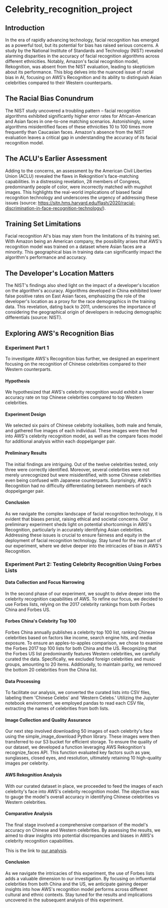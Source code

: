 # Celebrity_recognition_project

## Introduction
In the era of rapidly advancing technology, facial recognition has emerged as a powerful tool, but its potential for bias has raised serious concerns. A study by the National Institute of Standards and Technology (NIST) revealed alarming disparities in the accuracy of facial recognition algorithms across different ethnicities. Notably, Amazon's facial recognition model, Rekognition, was absent from the NIST evaluation, leading to skepticism about its performance. This blog delves into the nuanced issue of racial bias in AI, focusing on AWS's Recognition and its ability to distinguish Asian celebrities compared to their Western counterparts.

## The Racial Bias Conundrum

The NIST study uncovered a troubling pattern – facial recognition algorithms exhibited significantly higher error rates for African-American and Asian faces in one-to-one matching scenarios. Astonishingly, some algorithms misidentified faces of these ethnicities 10 to 100 times more frequently than Caucasian faces. Amazon's absence from the NIST evaluation leaves a critical gap in understanding the accuracy of its facial recognition model.

## The ACLU's Earlier Assessment

Adding to the concerns, an assessment by the American Civil Liberties Union (ACLU) revealed the flaws in Rekognition's face-matching capabilities. In a distressing revelation, 28 members of Congress, predominantly people of color, were incorrectly matched with mugshot images. This highlights the real-world implications of biased facial recognition technology and underscores the urgency of addressing these issues (source: https://sitn.hms.harvard.edu/flash/2020/racial-discrimination-in-face-recognition-technology/).

## Training Set Limitations

Facial recognition AI's bias may stem from the limitations of its training set. With Amazon being an American company, the possibility arises that AWS's recognition model was trained on a dataset where Asian faces are a minority. This geographical bias in training data can significantly impact the algorithm's performance and accuracy.

## The Developer's Location Matters

The NIST's findings also shed light on the impact of a developer's location on the algorithm's accuracy. Algorithms developed in China exhibited lower false positive rates on East Asian faces, emphasizing the role of the developer's location as a proxy for the race demographics in the training data. This revelation, dating back to 2011, underscores the importance of considering the geographical origin of developers in reducing demographic differentials (source: NIST).

## Exploring AWS's Recognition Bias

### Experiment Part 1

To investigate AWS's Recognition bias further, we designed an experiment focusing on the recognition of Chinese celebrities compared to their Western counterparts.

#### Hypothesis
We hypothesized that AWS's celebrity recognition would exhibit a lower accuracy rate on top Chinese celebrities compared to top Western celebrities.

#### Experiment Design
We selected six pairs of Chinese celebrity lookalikes, both male and female, and gathered five images of each individual. These images were then fed into AWS's celebrity recognition model, as well as the compare faces model for additional analysis within each doppelganger pair.

#### Preliminary Results

The initial findings are intriguing. Out of the twelve celebrities tested, only three were correctly identified. Moreover, several celebrities were not merely unrecognized but were misidentified, with some Chinese celebrities even being confused with Japanese counterparts. Surprisingly, AWS's Recognition had no difficulty differentiating between members of each doppelganger pair.

#### Conclusion
As we navigate the complex landscape of facial recognition technology, it is evident that biases persist, raising ethical and societal concerns. Our preliminary experiment sheds light on potential shortcomings in AWS's Recognition, particularly in accurately identifying Asian celebrities. Addressing these issues is crucial to ensure fairness and equity in the deployment of facial recognition technology. Stay tuned for the next part of our experiment, where we delve deeper into the intricacies of bias in AWS's Recognition.

### Experiment Part 2: Testing Celebrity Recognition Using Forbes Lists

#### Data Collection and Focus Narrowing

In the second phase of our experiment, we sought to delve deeper into the celebrity recognition capabilities of AWS. To refine our focus, we decided to use Forbes lists, relying on the 2017 celebrity rankings from both Forbes China and Forbes US.

#### Forbes China's Celebrity Top 100

Forbes China annually publishes a celebrity top 100 list, ranking Chinese celebrities based on factors like income, search engine hits, and media exposure. To ensure an apples-to-apples comparison, we chose to examine the Forbes 2017 top 100 lists for both China and the US. Recognizing that the Forbes US list predominantly features Western celebrities, we carefully curated the data. Specifically, we excluded foreign celebrities and music groups, amounting to 20 items. Additionally, to maintain parity, we removed the bottom 20 celebrities from the China list.

#### Data Processing
To facilitate our analysis, we converted the curated lists into CSV files, labeling them 'Chinese Celebs' and 'Western Celebs.' Utilizing the Jupyter notebook environment, we employed pandas to read each CSV file, extracting the names of celebrities from both lists.

#### Image Collection and Quality Assurance

Our next step involved downloading 50 images of each celebrity's face using the simple_image_download Python library. These images were then transferred to our S3 bucket for efficient storage. To ensure the quality of our dataset, we developed a function leveraging AWS Rekognition's recognize_faces API. This function evaluated key factors such as yaw, sunglasses, closed eyes, and resolution, ultimately retaining 10 high-quality images per celebrity.

#### AWS Rekognition Analysis

With our curated dataset in place, we proceeded to feed the images of each celebrity's face into AWS's celebrity recognition model. The objective was to gauge the model's overall accuracy in identifying Chinese celebrities vs Western celebrities.

#### Comparative Analysis
The final stage involved a comprehensive comparison of the model's accuracy on Chinese and Western celebrities. By assessing the results, we aimed to draw insights into potential discrepancies and biases in AWS's celebrity recognition capabilities.

This is the link to [our analysis]([https://github.com/sophiaxxiao/Celebrity_recognition_project/blob/main/Result%20and%20Analysis.ipynb](https://github.com/sophiaxxiao/Celebrity_recognition_project/blob/main/Results%20and%20Analysis.ipynb)).
 

#### Conclusion
As we navigate the intricacies of this experiment, the use of Forbes lists adds a valuable dimension to our investigation. By focusing on influential celebrities from both China and the US, we anticipate gaining deeper insights into how AWS's recognition model performs across different cultural and ethnic contexts. Stay tuned for the results and implications uncovered in the subsequent analysis of this experiment.




